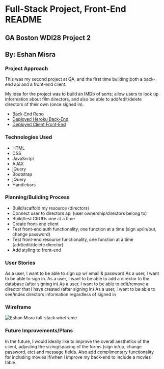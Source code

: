 # Full-Stack Project, Front-End README
## GA Boston WDI28 Project 2
## By: Eshan Misra

### Project Approach

This was my second project at GA, and the first time building both a back-end api and a front-end client.

My idea for the project was to build an IMDb of sorts; allow users to look up information about film directors, and also be able to add/edit/delete directors of their own (once signed in).

* [Back-End Repo](https://github.com/ecmisra/full-stack-back-end)
* [Deployed Heroku Back-End](https://directors-back-end.herokuapp.com/)
* [Deployed Client Front-End](https://ecmisra.github.io/full-stack-front-end-client/)


### Technologies Used

* HTML
* CSS
* JavaScript
* AJAX
* jQuery
* Bootstrap
* jQuery
* Handlebars


### Planning/Building Process

* Build/scaffold my resource (directors)
* Connect user to directors api (user ownership/directors belong to)
* Build/test CRUDs one at a time
* Create front-end client
* Test front-end auth functionality, one function at a time (sign up/in/out, change password)
* Test front-end resource functionality, one function at a time (add/edit/delete director)
* Add styling to front-end


### User Stories

As a user, I want to be able to sign up w/ email & password
As a user, I want to be able to sign in.
As a user, I want to be able to add a director to the database (after signing in)
As a user, I want to be able to edit/remove a director that I have created (after signing in)
As a user, I want to be able to see/index directors information regardless of signed in


### Wireframe

![Eshan Misra full-stack wireframe](https://i.imgur.com/GiZWiu3.jpg)


### Future Improvements/Plans

In the future, I would ideally like to improve the overall aesthetics of the client, adjusting the sizing/spacing of the forms (sign in/up, change password, etc) and message fields. Also add complimentary functionality for including movies if/when I improve my back-end to include a movies table.
